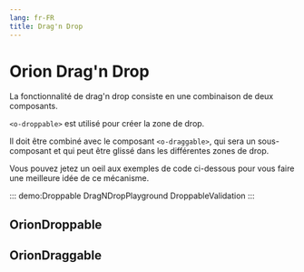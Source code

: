```yaml
---
lang: fr-FR
title: Drag'n Drop
---
```


# Orion Drag'n Drop

La fonctionnalité de drag'n drop consiste en une combinaison de deux composants.

`<o-droppable>` est utilisé pour créer la zone de drop.

Il doit être combiné avec le composant `<o-draggable>`, qui sera un sous-composant et qui peut être glissé dans les différentes zones de drop.

Vous pouvez jetez un oeil aux exemples de code ci-dessous pour vous faire une meilleure idée de ce mécanisme.

::: demo:Droppable
DragNDropPlayground
DroppableValidation
:::

## OrionDroppable

<attribute-table package="Droppable"/>

## OrionDraggable

<attribute-table package="Draggable"/>
